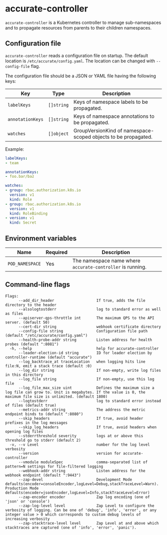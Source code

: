 # accurate-controller

`accurate-controller` is a Kubernetes controller to manage sub-namespaces and
to propagate resources from parents to their children namespaces.

## Configuration file

`accurate-controller` reads a configuration file on startup.
The default location is `/etc/accurate/config.yaml`.
The location can be changed with `--config-file` flag.

The configuration file should be a JSON or YAML file having the following keys:

| Key              | Type       | Description                                                    |
| ---------------- | ---------- | -------------------------------------------------------------- |
| `labelKeys`      | `[]string` | Keys of namespace labels to be propagated.                     |
| `annotationKeys` | `[]string` | Keys of namespace annotations to be propagated.                |
| `watches`        | `[]object` | GroupVersionKind of namespace-scoped objects to be propagated. |

Example:

```yaml
labelKeys:
- team

annotationKeys:
- foo.bar/baz

watches:
- group: rbac.authorization.k8s.io
  version: v1
  kind: Role
- group: rbac.authorization.k8s.io
  version: v1
  kind: RoleBinding
- version: v1
  kind: Secret
```

## Environment variables

| Name            | Required | Description                                                |
| --------------- | -------- | ---------------------------------------------------------- |
| `POD_NAMESPACE` | Yes      | The namespace name where `accurate-controller` is running. |

## Command-line flags

```
Flags:
      --add_dir_header                   If true, adds the file directory to the header
      --alsologtostderr                  log to standard error as well as files
      --apiserver-qps-throttle int       The maximum QPS to the API server. (default 50)
      --cert-dir string                  webhook certificate directory
      --config-file string               Configuration file path (default "/etc/accurate/config.yaml")
      --health-probe-addr string         Listen address for health probes (default ":8081")
  -h, --help                             help for accurate-controller
      --leader-election-id string        ID for leader election by controller-runtime (default "accurate")
      --log_backtrace_at traceLocation   when logging hits line file:N, emit a stack trace (default :0)
      --log_dir string                   If non-empty, write log files in this directory
      --log_file string                  If non-empty, use this log file
      --log_file_max_size uint           Defines the maximum size a log file can grow to. Unit is megabytes. If the value is 0, the maximum file size is unlimited. (default 1800)
      --logtostderr                      log to standard error instead of files (default true)
      --metrics-addr string              The address the metric endpoint binds to (default ":8080")
      --skip_headers                     If true, avoid header prefixes in the log messages
      --skip_log_headers                 If true, avoid headers when opening log files
      --stderrthreshold severity         logs at or above this threshold go to stderr (default 2)
  -v, --v Level                          number for the log level verbosity
      --version                          version for accurate-controller
      --vmodule moduleSpec               comma-separated list of pattern=N settings for file-filtered logging
      --webhook-addr string              Listen address for the webhook endpoint (default ":9443")
      --zap-devel                        Development Mode defaults(encoder=consoleEncoder,logLevel=Debug,stackTraceLevel=Warn). Production Mode defaults(encoder=jsonEncoder,logLevel=Info,stackTraceLevel=Error)
      --zap-encoder encoder              Zap log encoding (one of 'json' or 'console')
      --zap-log-level level              Zap Level to configure the verbosity of logging. Can be one of 'debug', 'info', 'error', or any integer value > 0 which corresponds to custom debug levels of increasing verbosity
      --zap-stacktrace-level level       Zap Level at and above which stacktraces are captured (one of 'info', 'error', 'panic').
```

